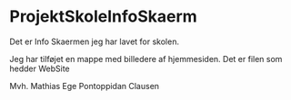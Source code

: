 # ProjektSkoleInfoSkaerm
Det er Info Skaermen jeg har lavet for skolen.

Jeg har tilføjet en mappe med billedere af hjemmesiden. Det er filen som hedder WebSite

Mvh. Mathias Ege Pontoppidan Clausen
